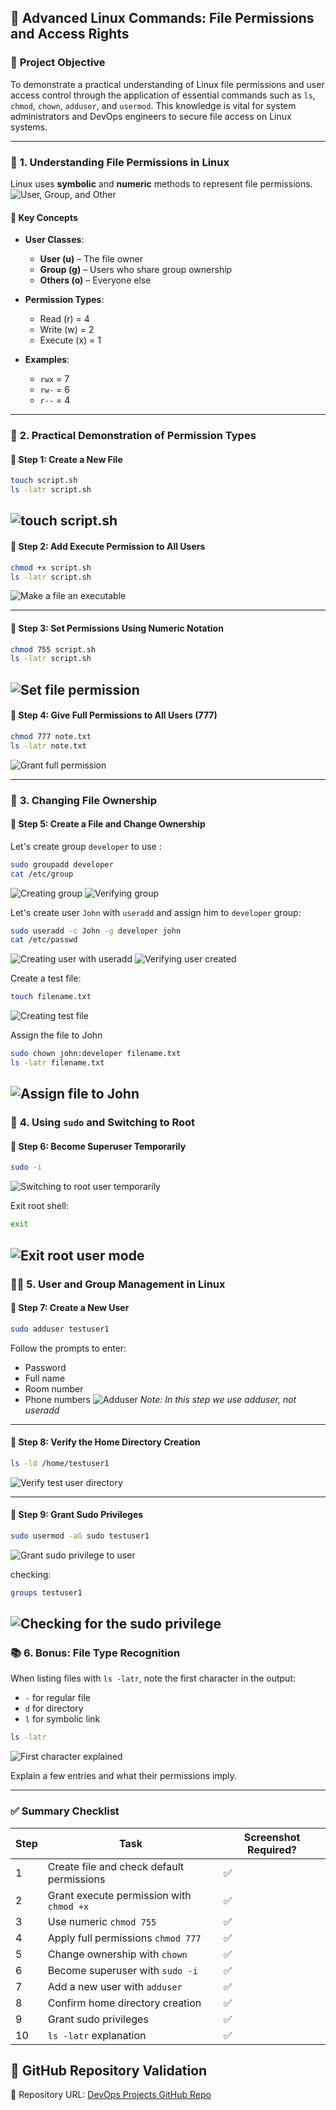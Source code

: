 ## 🔐 Advanced Linux Commands: File Permissions and Access Rights


### 🧠 **Project Objective**

To demonstrate a practical understanding of Linux file permissions and user access control through the application of essential commands such as `ls`, `chmod`, `chown`, `adduser`, and `usermod`. This knowledge is vital for system administrators and DevOps engineers to secure file access on Linux systems.

---

### 📁 **1. Understanding File Permissions in Linux**

Linux uses **symbolic** and **numeric** methods to represent file permissions.
![User, Group, and Other](./img/1.rwxUGO.png)

#### 📌 Key Concepts

* **User Classes**:

  * **User (u)** – The file owner
  * **Group (g)** – Users who share group ownership
  * **Others (o)** – Everyone else

* **Permission Types**:

  * Read (r) = 4
  * Write (w) = 2
  * Execute (x) = 1

* **Examples**:

  * `rwx` = 7
  * `rw-` = 6
  * `r--` = 4

---

### 🧪 **2. Practical Demonstration of Permission Types**

#### 🔧 Step 1: Create a New File

```bash
touch script.sh
ls -latr script.sh
```
![touch script.sh](./img/2.touchscript-sh.png)
---

#### 🔧 Step 2: Add Execute Permission to All Users

```bash
chmod +x script.sh
ls -latr script.sh
```
![Make a file an executable](./img/3.chmod+x.png)

---

#### 🔧 Step 3: Set Permissions Using Numeric Notation

```bash
chmod 755 script.sh
ls -latr script.sh
```
![Set file permission](./img/4.chmod755.png)
---

#### 🔧 Step 4: Give Full Permissions to All Users (777)

```bash
chmod 777 note.txt
ls -latr note.txt
```
![Grant full permission](./img/5.touchnote-txt.png)

---

### 👥 **3. Changing File Ownership**

#### 🔧 Step 5: Create a File and Change Ownership


Let's create group `developer` to use :

```bash
sudo groupadd developer
cat /etc/group
```
![Creating group](./img/6.adddevelopergroup.png)
![Verifying group](./img/7.developergroup.png)

Let's create user `John` with `useradd` and assign him to `developer` group:

```bash
sudo useradd -c John -g developer john
cat /etc/passwd
```
![Creating user with useradd](./img/8.adduserjohn.png)
![Verifying user created](./img/9.etc-passwduser.png)

Create a test file:

```bash
touch filename.txt
```
![Creating test file](./img/10.touchfilename-txt.png)

Assign the file to John
```bash
sudo chown john:developer filename.txt
ls -latr filename.txt
```
![Assign file to John](./img/11.chownfilename-txt.png)
---

### 🔐 **4. Using `sudo` and Switching to Root**

#### 🔧 Step 6: Become Superuser Temporarily

```bash
sudo -i
```
![Switching to root user temporarily](./img/12.switchtosuperuser.png)

Exit root shell:

```bash
exit
```
![Exit root user mode](./img/13.exitsuperuser.png)
---

### 👨‍💻 **5. User and Group Management in Linux**

#### 🔧 Step 7: Create a New User

```bash
sudo adduser testuser1
```

Follow the prompts to enter:

* Password
* Full name
* Room number
* Phone numbers
![Adduser](./img/14.addtestuser1.png)
_Note: In this step we use adduser, not useradd_

---

#### 🔧 Step 8: Verify the Home Directory Creation

```bash
ls -ld /home/testuser1
```
![Verify test user directory](./img/15.viewtestuser1directory.png)

---

#### 🔧 Step 9: Grant Sudo Privileges

```bash
sudo usermod -aG sudo testuser1
```
![Grant sudo privilege to user](./img/16.MakeTestUserAdmin.png)

checking:

```bash
groups testuser1
```
![Checking for the sudo privilege](./img/17.verifytestuser1privilege.png)
---

### 📚 **6. Bonus: File Type Recognition**

When listing files with `ls -latr`, note the first character in the output:

* `-` for regular file
* `d` for directory
* `l` for symbolic link


```bash
ls -latr
```
![First character explained](./img/18.lslatrexplained.png)

Explain a few entries and what their permissions imply.

---

### ✅ **Summary Checklist**

| Step | Task                                      | Screenshot Required? |
| ---- | ----------------------------------------- | -------------------- |
| 1    | Create file and check default permissions | ✅                    |
| 2    | Grant execute permission with `chmod +x`  | ✅                    |
| 3    | Use numeric `chmod 755`                   | ✅                    |
| 4    | Apply full permissions `chmod 777`        | ✅                    |
| 5    | Change ownership with `chown`             | ✅                    |
| 6    | Become superuser with `sudo -i`           | ✅                    |
| 7    | Add a new user with `adduser`             | ✅                    |
| 8    | Confirm home directory creation           | ✅                    |
| 9    | Grant sudo privileges                     | ✅                    |
| 10   | `ls -latr` explanation                    | ✅                    |


## 📁 GitHub Repository Validation

🔗 Repository URL: [DevOps Projects GitHub Repo](https://github.com/Oluwaseunoa/DevOps-Projects/tree/main/00.Personal%20Projects/Advanced%20File%20Operation)
